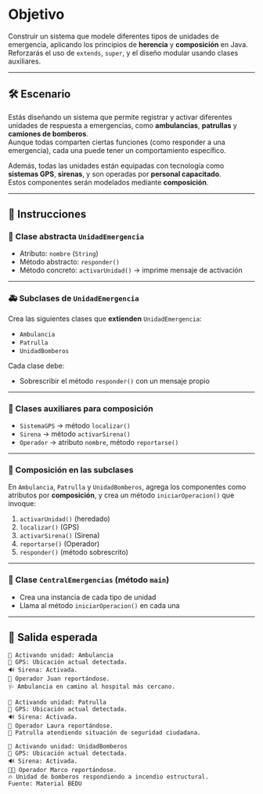 # Objetivo

Construir un sistema que modele diferentes tipos de unidades de emergencia, aplicando los principios de **herencia** y **composición** en Java.  
Reforzarás el uso de `extends`, `super`, y el diseño modular usando clases auxiliares.

---

## 🛠️ Escenario

Estás diseñando un sistema que permite registrar y activar diferentes unidades de respuesta a emergencias, como **ambulancias**, **patrullas** y **camiones de bomberos**.  
Aunque todas comparten ciertas funciones (como responder a una emergencia), cada una puede tener un comportamiento específico.

Además, todas las unidades están equipadas con tecnología como **sistemas GPS**, **sirenas**, y son operadas por **personal capacitado**.  
Estos componentes serán modelados mediante **composición**.

---

## 📝 Instrucciones

### 🧱 Clase abstracta `UnidadEmergencia`
- Atributo: `nombre` (`String`)
- Método abstracto: `responder()`
- Método concreto: `activarUnidad()` → imprime mensaje de activación

---

### 🚑 Subclases de `UnidadEmergencia`
Crea las siguientes clases que **extienden** `UnidadEmergencia`:

- `Ambulancia`
- `Patrulla`
- `UnidadBomberos`

Cada clase debe:
- Sobrescribir el método `responder()` con un mensaje propio

---

### 🧩 Clases auxiliares para composición

- `SistemaGPS` → método `localizar()`
- `Sirena` → método `activarSirena()`
- `Operador` → atributo `nombre`, método `reportarse()`

---

### 🔁 Composición en las subclases

En `Ambulancia`, `Patrulla` y `UnidadBomberos`, agrega los componentes como atributos por **composición**, y crea un método `iniciarOperacion()` que invoque:

1. `activarUnidad()` (heredado)
2. `localizar()` (GPS)
3. `activarSirena()` (Sirena)
4. `reportarse()` (Operador)
5. `responder()` (método sobrescrito)

---

### 🧪 Clase `CentralEmergencias` (método `main`)
- Crea una instancia de cada tipo de unidad
- Llama al método `iniciarOperacion()` en cada una

---

## 🧩 Salida esperada

```text
🚨 Activando unidad: Ambulancia  
📍 GPS: Ubicación actual detectada.  
🔊 Sirena: Activada.  
👷 Operador Juan reportándose.  
🩺 Ambulancia en camino al hospital más cercano.

🚨 Activando unidad: Patrulla  
📍 GPS: Ubicación actual detectada.  
🔊 Sirena: Activada.  
👮 Operador Laura reportándose.  
🚓 Patrulla atendiendo situación de seguridad ciudadana.

🚨 Activando unidad: UnidadBomberos  
📍 GPS: Ubicación actual detectada.  
🔊 Sirena: Activada.  
👨‍🚒 Operador Marco reportándose.  
🔥 Unidad de bomberos respondiendo a incendio estructural.
Fuente: Material BEDU
